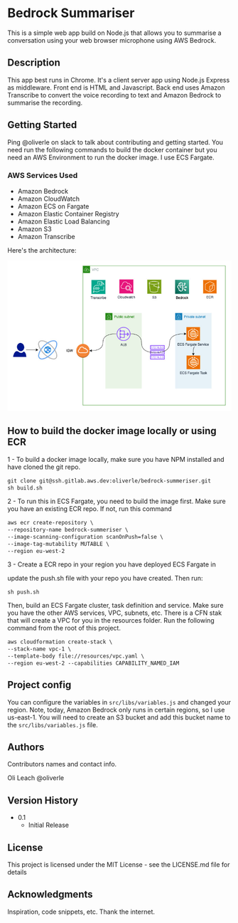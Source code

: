 # Bedrock Summariser

This is a simple web app build on Node.js that allows you to summarise a conversation using your web browser microphone using AWS Bedrock. 


## Description

This app best runs in Chrome. It's a client server app using Node.js Express as middleware.  Front end is HTML and Javascript. Back end uses Amazon Transcribe to convert the voice recording to text and Amazon Bedrock to summarise the recording.


## Getting Started

Ping @oliverle on slack to talk about contributing and getting started. You need run the following commands to build the docker container but you need an AWS Environment to run the docker image. I use ECS Fargate. 


### AWS Services Used

  - Amazon Bedrock
  - Amazon CloudWatch
  - Amazon ECS on Fargate
  - Amazon Elastic Container Registry
  - Amazon Elastic Load Balancing
  - Amazon S3
  - Amazon Transcribe


Here's the architecture:

![High-Level Architecture](src/assets/img/bedrock-demo.jpg)


## How to build the docker image locally or using ECR

1 - To build a docker image locally, make sure you have NPM installed and have cloned the git repo.

```
git clone git@ssh.gitlab.aws.dev:oliverle/bedrock-summeriser.git
sh build.sh
```

2 -  To run this in ECS Fargate, you need to build the image first. Make sure you have an existing ECR repo. If not, run this command

```
aws ecr create-repository \
--repository-name bedrock-summeriser \
--image-scanning-configuration scanOnPush=false \
--image-tag-mutability MUTABLE \
--region eu-west-2
```

3 - Create a ECR repo in your region you have deployed ECS Fargate in

update the push.sh file with your repo you have created. Then run:

```
sh push.sh
```

Then, build an ECS Fargate cluster, task definition and service. Make sure you have the other AWS services, VPC, subnets, etc. 
There is a CFN stak that will create a VPC for you in the resources folder. Run the following command from the root of this project.

```
aws cloudformation create-stack \
--stack-name vpc-1 \
--template-body file://resources/vpc.yaml \
--region eu-west-2 --capabilities CAPABILITY_NAMED_IAM
```

## Project config

You can configure the variables in ```src/libs/variables.js``` and changed your region. Note, today, Amazon Bedrock only runs in certain regions, so I use us-east-1. You will need to create an S3 bucket and add this bucket name to the ```src/libs/variables.js``` file.


## Authors

Contributors names and contact info.

Oli Leach @oliverle


## Version History

* 0.1
    * Initial Release

## License


This project is licensed under the MIT License - see the LICENSE.md file for details

## Acknowledgments


Inspiration, code snippets, etc. Thank the internet.